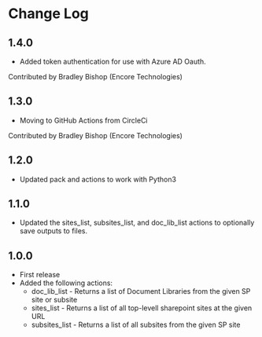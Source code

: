 # Change Log

## 1.4.0

- Added token authentication for use with Azure AD Oauth.

Contributed by Bradley Bishop (Encore Technologies)

## 1.3.0

- Moving to GitHub Actions from CircleCi

Contributed by Bradley Bishop (Encore Technologies)

## 1.2.0

- Updated pack and actions to work with Python3

## 1.1.0

- Updated the sites_list, subsites_list, and doc_lib_list actions to optionally save outputs to files.

## 1.0.0

- First release
- Added the following actions:
  - doc_lib_list - Returns a list of Document Libraries from the given SP site or subsite
  - sites_list - Returns a list of all top-levell sharepoint sites at the given URL
  - subsites_list - Returns a list of all subsites from the given SP site